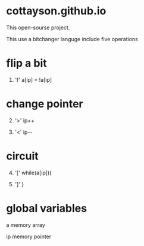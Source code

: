 # cottayson.github.io
This open-sourse project.

This use a bitchanger languge include five operations
# flip a bit

1) 'f'  a[ip] = !a[ip] 

# change pointer

2) '>'  ip++

3) '<'  ip--

# circuit

4) '['  while(a[ip]){

5) ']'  }

# global variables

a  memory array 

ip memory pointer
